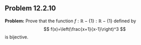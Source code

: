 ## Problem 12.2.10

**Problem:** Prove that the function $f:\mathbb{R}-\{1\}:\mathbb{R}-\{1\}$ defined by
$$
f(x)=\left(\frac{x+1}{x-1}\right)^3
$$
is bijective.

